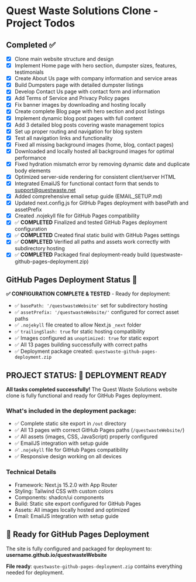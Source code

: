 # Quest Waste Solutions Clone - Project Todos

## Completed ✅
- [x] Clone main website structure and design
- [x] Implement Home page with hero section, dumpster sizes, features, testimonials
- [x] Create About Us page with company information and service areas
- [x] Build Dumpsters page with detailed dumpster listings
- [x] Develop Contact Us page with contact form and information
- [x] Add Terms of Service and Privacy Policy pages
- [x] Fix banner images by downloading and hosting locally
- [x] Create complete Blog page with hero section and post listings
- [x] Implement dynamic blog post pages with full content
- [x] Add 3 detailed blog posts covering waste management topics
- [x] Set up proper routing and navigation for blog system
- [x] Test all navigation links and functionality
- [x] Fixed all missing background images (home, blog, contact pages)
- [x] Downloaded and locally hosted all background images for optimal performance
- [x] Fixed hydration mismatch error by removing dynamic date and duplicate body elements
- [x] Optimized server-side rendering for consistent client/server HTML
- [x] Integrated EmailJS for functional contact form that sends to support@questwaste.net
- [x] Added comprehensive email setup guide (EMAIL_SETUP.md)
- [x] Updated next.config.js for GitHub Pages deployment with basePath and assetPrefix
- [x] Created .nojekyll file for GitHub Pages compatibility
- [x] ✅ **COMPLETED** Finalized and tested GitHub Pages deployment configuration
- [x] ✅ **COMPLETED** Created final static build with GitHub Pages settings
- [x] ✅ **COMPLETED** Verified all paths and assets work correctly with subdirectory hosting
- [x] ✅ **COMPLETED** Packaged final deployment-ready build (questwaste-github-pages-deployment.zip)

## GitHub Pages Deployment Status 🚀
**✅ CONFIGURATION COMPLETE & TESTED** - Ready for deployment:
- ✅ `basePath: '/questwasteWebsite'` set for subdirectory hosting
- ✅ `assetPrefix: '/questwasteWebsite/'` configured for correct asset paths
- ✅ `.nojekyll` file created to allow Next.js `_next` folder
- ✅ `trailingSlash: true` for static hosting compatibility
- ✅ Images configured as `unoptimized: true` for static export
- ✅ All 13 pages building successfully with correct paths
- ✅ Deployment package created: `questwaste-github-pages-deployment.zip`

## PROJECT STATUS: 🎉 DEPLOYMENT READY

**All tasks completed successfully!** The Quest Waste Solutions website clone is fully functional and ready for GitHub Pages deployment.

### What's included in the deployment package:
- ✅ Complete static site export in `/out` directory
- ✅ All 13 pages with correct GitHub Pages paths (`/questwasteWebsite/`)
- ✅ All assets (images, CSS, JavaScript) properly configured
- ✅ EmailJS integration with setup guide
- ✅ `.nojekyll` file for GitHub Pages compatibility
- ✅ Responsive design working on all devices

### Technical Details
- Framework: Next.js 15.2.0 with App Router
- Styling: Tailwind CSS with custom colors
- Components: shadcn/ui components
- Build: Static site export configured for GitHub Pages
- Assets: All images locally hosted and optimized
- Email: EmailJS integration with setup guide

## 🚀 Ready for GitHub Pages Deployment

The site is fully configured and packaged for deployment to: **username.github.io/questwasteWebsite**

**File ready**: `questwaste-github-pages-deployment.zip` contains everything needed for deployment.
